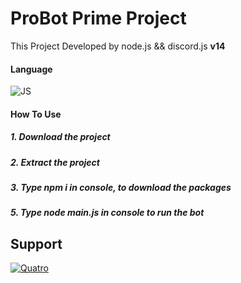 <h1>ProBot Prime Project</h1>
<p>
  This Project Developed by node.js && discord.js <strong>v14</strong>
</p>
<h4>Language</h4>
<p>
   <img alt="JS" src="https://img.shields.io/badge/Javascript-f7e018?style=for-the-badge&logo=javascript&logoColor=white"/>
</p>
<h4>How To Use</h4>
<h5>1. Download the project</h5>
<h5>2. Extract the project</h5>
<h5>3. Type <strong>npm i</strong> in console, to download the packages</h5>
<h5>5. Type <strong>node main.js</strong> in console to run the bot</h5>

<h2>Support</h2>
<p>
  <a href="https://discord.gg/qs1">
    <img alt= "Quatro" src="https://api.weblutions.com/discord/invite/qs1/">
  </a>
</p>
